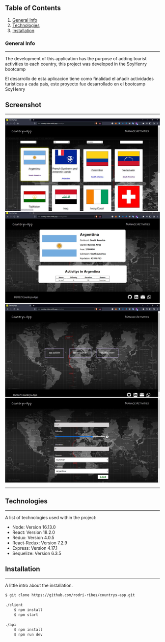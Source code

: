 ## Table of Contents
1. [General Info](#general-info)
2. [Technologies](#technologies)
3. [Installation](#installation)

### General Info
***

The development of this application has the purpose of adding tourist activities to each country, this project was developed in the SoyHenry bootcamp

El desarrollo de esta aplicacion tiene como finalidad el añadir actividades turisticas a cada pais, este proyecto fue desarrollado en el bootcamp SoyHenry

## Screenshot
***
![Home](client/public/img/home.JPG)
![Content Detail](client/public/img/detailCountry.JPG)
![Options](client/public/img/options.JPG)
![Add Activity](client/public/img/addActivity.JPG)
***

## Technologies
***
A list of technologies used within the project:
* Node: Version 16.13.0 
* React: Version 18.2.0
* Redux: Version 4.0.5
* React-Redux: Version 7.2.9
* Express: Version 4.17.1
* Sequelize: Version 6.3.5

## Installation
***
A little intro about the installation. 
```
$ git clone https://github.com/rodri-ribes/countrys-app.git

./client
    $ npm install
    $ npm start
    
./api
    $ npm install
    $ npm run dev
```
